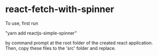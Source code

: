 # react-fetch-with-spinner

To use, first run 

  "yarn add reactjs-simple-spinner"
  
by command prompt at the root folder of the created react application. Then, copy these files to the 'src' folder and replace.

